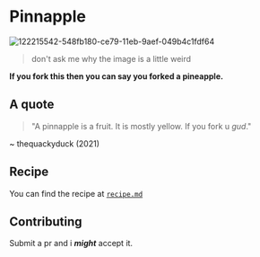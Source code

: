 # Pinnapple
![122215542-548fb180-ce79-11eb-9aef-049b4c1fdf64](https://user-images.githubusercontent.com/79815764/122243074-ae43ac00-ce78-11eb-85ef-f43c1ea06a78.png)

> don't ask me why the image is a little weird

**If you fork this then you can say you forked a pineapple.**


## A quote
> "A pinnapple is a fruit. It is mostly yellow. If you fork u *gud*."

~ thequackyduck (2021) 
## Recipe
You can find the recipe at [`recipe.md`](https://github.com/iop3/Pinnapple/blob/main/recipe.md)

## Contributing
Submit a pr and i ***might*** accept it.

